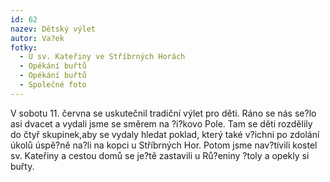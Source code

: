 ```yaml
---
id: 62
nazev: Dětský výlet
autor: Va?ek
fotky:
  - U sv. Kateřiny ve Stříbrných Horách
  - Opékání buřtů
  - Opékání buřtů
  - Společné foto
---
```

V sobotu 11. června se uskutečnil tradiční výlet pro děti. Ráno se nás se?lo asi dvacet a vydali jsme se směrem na ?i?kovo Pole. Tam se děti rozdělily do čtyř skupinek,aby se vydaly hledat poklad, který také v?ichni po zdolání úkolů úspě?ně na?li na kopci u Stříbrných Hor. Potom jsme nav?tívili kostel sv. Kateřiny a cestou domů se je?tě zastavili u Rů?eniny ?toly a opekly si buřty. 
